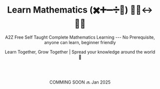 <div align="center">
  <h1>Learn Mathematics (✖️➕➖➗🟰) 🧑‍💻<->👩‍💻</h1>
  <p>A2Z Free Self Taught Complete Mathematics Learning --- No Prerequisite, anyone can learn, beginner friendly</p>
    <p>Learn Together, Grow Together | Spread your knowledge around the world 🤗</p>
</div>

<br>
<br>
<br>

<div align="center"> COMMING SOON 🔜 Jan 2025</div>
